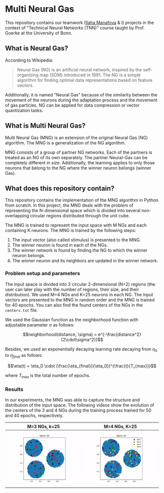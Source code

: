 # Multi Neural Gas
This repository contains our teamwork ([Ilaha Manafova](http://github.com/IlahaM) & I) projects in the context of "Technical Neural Networks (TNN)" course taught by Prof. Goerke at the University of Bonn.

## What is Neural Gas?
According to Wikipedia:

> Neural Gas (NG) is an artificial neural network, inspired by the self-organizing map (SOM) introduced in 1991. The NG is a simple algorithm for finding optimal data representations based on feature vectors. 

Additionally, it is named  "Neural Gas" because of the similarity between the movement of the neurons during the adaptation process and the movement of gas particles. NG can be applied for data compression or vector quantization tasks.

## What is Multi Neural Gas?
Multi Neural Gas (MNG) is an extension of the original Neural Gas (NG) algorithm. The MNG is a generalization of the NG algorithm. 

MNG consists of a group of partner NG networks. Each of the partners is treated as an NG of its own separately. The partner Neural-Gas can be completely different in size. Additionally, the learning applies to only those neurons that belong to the NG where the winner neuron belongs (winner Gas).

## What does this repository contain?
This repository contains the implementation of the MNG algorithm in Python from scratch. In this project, the MNG deals with the problem of representing the N-dimensional space which is divided into several non-overlapping circular regions distributed through the unit cube. 

The MNG is trained to represent the input space with M NGs and each containing K neurons. The MNG is trained by the following steps:

1. The input vector (also called stimulus) is presented to the MNG.
2. The winner neuron is found in each of the NGs.
3. The winner network is found by finding the NG to which the winner neuron belongs.
4. The winner neuron and its neighbors are updated in the winner network.

### Problem setup and parameters
The input space is divided into 3 circular 2-dimensional (N=2) regions (the user can later play with the number of regions, their size, and their distribution). We used M=4 NGs and K=25 neurons in each NG. The input vectors are presented to the MNG in random order and the MNG is trained for 40 epochs. You can also find the found centers of the NGs in the `centers.txt` file.


We used the Gaussian function as the neighborhood function with adjustable parameter $\sigma$ as follows:

$$neighborhood(distance, \sigma) = e^{-\frac{distance^2}{2\cdot\sigma^2}}$$

Besides, we used an exponentially decaying learning rate decaying from $\eta_0$ to $\eta_{final}$ as follows:

$$\eta(t) = \eta_0 \cdot (\frac{\eta_{final}}{\eta_0})^{\frac{t}{T_{max}}}$$

where $T_{max}$ is the total number of epochs.


### Results
In our experiments, the MNG was able to capture the structure and distribution of the input space. The following videos show the evolution of the centers of the 3 and 4 NGs during the training process trained for 50 and 40 epochs, respectively.

M=3 NGs, k=25| M=4 NGs, K=25
:----:|:----:
<img src="./figures/3_ng.gif"></img>| <img src="./figures/4_ng_legend.gif"></img>



